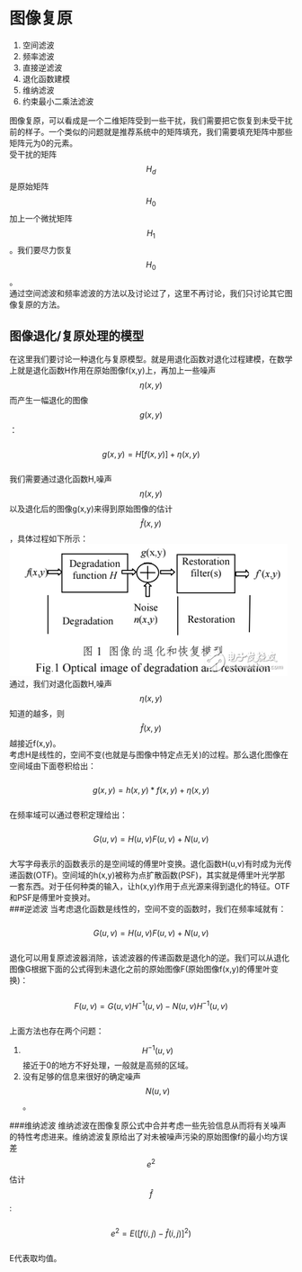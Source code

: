 # 图像复原

1. 空间滤波
2. 频率滤波
3. 直接逆滤波
4. 退化函数建模
5. 维纳滤波
6. 约束最小二乘法滤波   

图像复原，可以看成是一个二维矩阵受到一些干扰，我们需要把它恢复到未受干扰前的样子。一个类似的问题就是推荐系统中的矩阵填充，我们需要填充矩阵中那些矩阵元为0的元素。  
受干扰的矩阵$$H_d$$是原始矩阵$$H_0$$加上一个微扰矩阵$$H_1$$。我们要尽力恢复$$H_0$$。  
通过空间滤波和频率滤波的方法以及讨论过了，这里不再讨论，我们只讨论其它图像复原的方法。

## 图像退化/复原处理的模型
在这里我们要讨论一种退化与复原模型。就是用退化函数对退化过程建模，在数学上就是退化函数H作用在原始图像f(x,y)上，再加上一些噪声$$\eta (x,y)$$而产生一幅退化的图像$$g(x,y)$$：  
&emsp;&emsp;$$g(x,y) = H[f(x,y)]+\eta (x,y)$$  
我们需要通过退化函数H,噪声$$\eta (x,y)$$以及退化后的图像g(x,y)来得到原始图像的估计$$\hat f(x,y)$$，具体过程如下所示：   
![](/assets/image_degradation_restoration.png)  
通过，我们对退化函数H,噪声$$\eta (x,y)$$知道的越多，则$$\hat f(x,y)$$越接近f(x,y)。  
考虑H是线性的，空间不变(也就是与图像中特定点无关)的过程。那么退化图像在空间域由下面卷积给出：  
&emsp;&emsp;$$g(x,y) = h(x,y)*f(x,y)+\eta (x,y)$$  
在频率域可以通过卷积定理给出：  
&emsp;&emsp;$$G(u,v) = H(u,v)F(u,v)+N(u,v)$$  
大写字母表示的函数表示的是空间域的傅里叶变换。退化函数H(u,v)有时成为光传递函数(OTF)。空间域的h(x,y)被称为点扩散函数(PSF)，其实就是傅里叶光学那一套东西。对于任何种类的输入，让h(x,y)作用于点光源来得到退化的特征。OTF和PSF是傅里叶变换对。    
###逆滤波
当考虑退化函数是线性的，空间不变的函数时，我们在频率域就有：  
&emsp;&emsp;$$G(u,v) = H(u,v)F(u,v)+N(u,v)$$  
退化可以用复原滤波器消除，该滤波器的传递函数是退化h的逆。我们可以从退化图像G根据下面的公式得到未退化之前的原始图像F(原始图像f(x,y)的傅里叶变换)：  
&emsp;&emsp;$$F(u,v) = G(u,v)H^{-1}(u,v)-N(u,v)H^{-1}(u,v)$$     
上面方法也存在两个问题：  
1. $$H^{-1}(u,v)$$接近于0的地方不好处理，一般就是高频的区域。   
2. 没有足够的信息来很好的确定噪声$$N(u,v)$$。  

###维纳滤波
维纳滤波在图像复原公式中合并考虑一些先验信息从而将有关噪声的特性考虑进来。维纳滤波复原给出了对未被噪声污染的原始图像f的最小均方误差$$e^2$$估计$$\hat f$$:  
&emsp;&emsp;$$e^2 = E([f(i,j) - \hat f(i,j)]^2)$$   
E代表取均值。    






